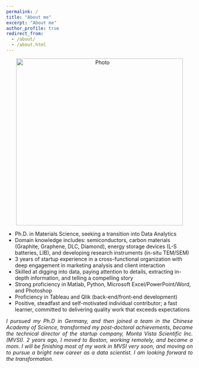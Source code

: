 ```yaml
---
permalink: /
title: "About me"
excerpt: "About me"
author_profile: true
redirect_from: 
  - /about/
  - /about.html
---
```


<p align="center">
  <img src="https://xi-n-yi.github.io/mysite/files/xi-n-yi_img.JPG?raw=true" alt="Photo" style="width: 450px;"/> 
</p>
<p style="text-align:justify">
<ul>
<li> Ph.D. in Materials Science, seeking a transition into Data Analytics </li>
<li> Domain knowledge includes: semiconductors, carbon materials (Graphite, Graphene, DLC, Diamond), energy storage devices (L-S batteries, LIB), and developing research instruments (in-situ TEM/SEM) <Br></li>
<li> 3 years of startup experience in a cross-functional organization with deep engagement in marketing analysis and client interaction <Br></li>
<li> Skilled at digging into data, paying attention to details, extracting in-depth information, and telling a compelling story <Br></li>
<li> Strong proficiency in Matlab, Python, Microsoft Excel/PowerPoint/Word, and Photoshop<Br></li>
<li> Proficiency in Tableau and Qlik (back-end/front-end development)<Br></li>
<li> Positive, steadfast and self-motivated individual contributor; a fast learner, committed to delivering quality work that exceeds expectations<Br></li>
</ul>
<p style="text-align:justify">
<i>I pursued my Ph.D in Germany, and then joined a team in the Chinese Academy of Science, transformed my post-doctoral achievements, became the technical director of the startup company, Monta Vista Scientific Inc.(MVSI). 2 years ago, I moved to Boston, working remotely, and became a mom. I will be finishing most of my work in MVSI very soon, and moving on to pursue a bright new career as a data scientist. I am looking forward to the transformation.</i>
</p>

